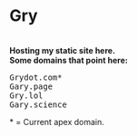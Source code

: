 # Gry
<br>
<b>Hosting my static site here.</b>
<br>
<b>Some domains that point here:</b>
<br>
<pre>
Grydot.com*
Gary.page
Gry.lol
Gary.science
</pre>
* = Current apex domain.
